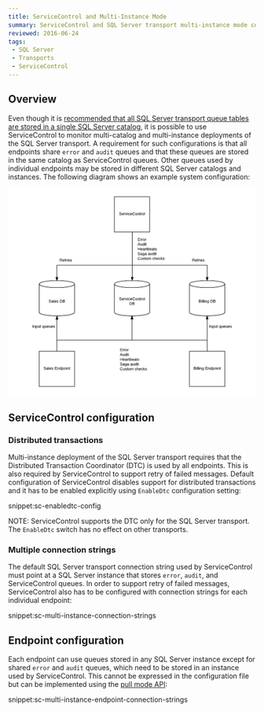 ```yaml
---
title: ServiceControl and Multi-Instance Mode
summary: ServiceControl and SQL Server transport multi-instance mode configuration guidance 
reviewed: 2016-06-24
tags:
 - SQL Server
 - Transports
 - ServiceControl
---
```



## Overview

Even though it is [recommended that all SQL Server transport queue tables are stored in a single SQL Server catalog](/#deployment-considerations), it is possible to use ServiceControl to monitor multi-catalog and multi-instance deployments of the SQL Server transport. A requirement for such configurations is that all endpoints share `error` and `audit` queues and that these queues are stored in the same catalog as ServiceControl queues. Other queues used by individual endpoints may be stored in different SQL Server catalogs and instances. The following diagram shows an example system configuration:

![](servicecontrol-multiinstance.png)  


## ServiceControl configuration


### Distributed transactions

Multi-instance deployment of the SQL Server transport requires that the Distributed Transaction Coordinator (DTC) is used by all endpoints. This is also required by ServiceControl to support retry of failed messages. Default configuration of ServiceControl disables support for distributed transactions and it has to be enabled explicitly using `EnableDtc` configuration setting:

snippet:sc-enabledtc-config

NOTE: ServiceControl supports the DTC only for the SQL Server transport. The `EnableDtc` switch has no effect on other transports. 


### Multiple connection strings

The default SQL Server transport connection string used by ServiceControl must point at a SQL Server instance that stores `error`, `audit`, and ServiceControl queues. In order to support retry of failed messages, ServiceControl also has to be configured with connection strings for each individual endpoint:

snippet:sc-multi-instance-connection-strings


## Endpoint configuration

Each endpoint can use queues stored in any SQL Server instance except for shared `error` and `audit` queues, which need to be stored in an instance used by ServiceControl. This cannot be expressed in the configuration file but can be implemented using the [pull mode API](configuration.md#multiple-connection-strings-via-the-configuration-api-pull-mode):

snippet:sc-multi-instance-endpoint-connection-strings
